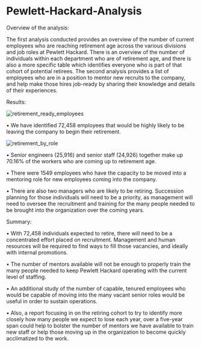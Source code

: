 # Pewlett-Hackard-Analysis

Overview of the analysis: 

The first analysis conducted provides an overview of the number of current employees who are reaching retirement age across the various divisions and job roles at Pewlett Hackard. There is an overview of the number of individuals within each department who are of retirement age, and there is also a more specific table which identifies everyone who is part of that cohort of potential retirees.
The second analysis provides a list of employees who are in a position to mentor new recruits to the company, and help make those hires job-ready by sharing their knowledge and details of their experiences.  


Results: 

![retirement_ready_employees](https://user-images.githubusercontent.com/119453505/219564566-886b1028-6453-4ee4-8c8f-28507467fee1.png)

•	We have identified 72,458 employees that would be highly likely to be leaving the company to begin their retirement.

![retirement_by_role](https://user-images.githubusercontent.com/119453505/219564687-71fa1b74-4c63-4d73-88ac-8df48cf7a80d.png)

•	Senior engineers (25,916) and senior staff (24,926) together make up 70.16% of the workers who are coming up to retirement age. 

•	There were 1549 employees who have the capacity to be moved into a mentoring role for new employees coming into the company.

•	There are also two managers who are likely to be retiring. Succession planning for those individuals will need to be a priority, as management will need to oversee the recruitment and training for the many people needed to be brought into the organization over the coming years.


Summary: 

•	With 72,458 individuals expected to retire, there will need to be a concentrated effort placed on recruitment. Management and human resources will be required to find ways to fill those vacancies, and ideally with internal promotions. 

•	The number of mentors available will not be enough to properly train the many people needed to keep Pewlett Hackard operating with the current level of staffing.

•	An additional study of the number of capable, tenured employees who would be capable of moving into the many vacant senior roles would be useful in order to sustain operations.

•	Also, a report focusing in on the retiring cohort to try to identify more closely how many people we expect to lose each year, over a five-year span could help to bolster the number of mentors we have available to train new staff or help those moving up in the organization to become quickly acclimatized to the work.
